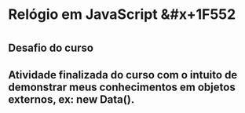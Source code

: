 
<h1> Relógio em JavaScript &#x+1F552 <h1/>
<h2> Desafio do curso <h2/>
<p> Atividade finalizada do curso com o intuito de demonstrar meus conhecimentos em objetos externos, ex: new Data(). <p>
